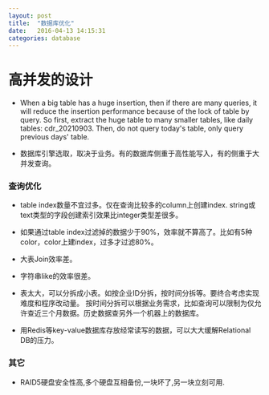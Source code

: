```yaml
---
layout: post
title:  "数据库优化"
date:   2016-04-13 14:15:31
categories: database
---
```

# 高并发的设计
* When a big table has a huge insertion, then if there are many queries, it will reduce the insertion performance because of the lock of table by query.
So first, extract the huge table to many smaller tables, like daily tables: cdr_20210903.
Then, do not query today's table, only query previous days' table.

* 数据库引擎选取，取决于业务。有的数据库侧重于高性能写入，有的侧重于大并发查询。

### 查询优化
* table index数量不宜过多。仅在查询比较多的column上创建index. string或text类型的字段创建索引效果比integer类型差很多。

* 如果通过table index过滤掉的数据少于90%，效率就不算高了。比如有5种color，color上建index，过多才过滤80%。

* 大表Join效率差。

* 字符串like的效率很差。

* 表太大，可以分拆成小表。如按企业ID分拆，按时间分拆等。要终合考虑实现难度和程序改动量。
按时间分拆可以根据业务需求，比如查询可以限制为仅允许查近三个月数据。历史数据查另外一个机器上的数据库。

* 用Redis等key-value数据库存放经常读写的数据，可以大大缓解Relational DB的压力。

### 其它
* RAID5硬盘安全性高,多个硬盘互相备份,一块坏了,另一块立刻可用.


